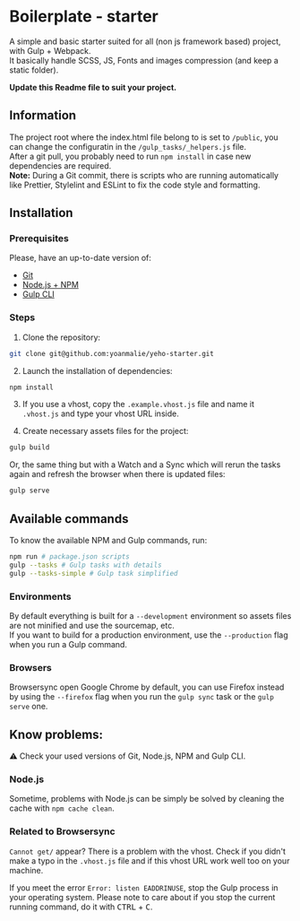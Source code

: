# Boilerplate - starter

A simple and basic starter suited for all (non js framework based) project, with Gulp + Webpack.  
It basically handle SCSS, JS, Fonts and images compression (and keep a static folder).

**Update this Readme file to suit your project.**

## Information

The project root where the index.html file belong to is set to `/public`, you can change the configuratin in the `/gulp_tasks/_helpers.js` file.  
After a git pull, you probably need to run `npm install` in case new dependencies are required.  
**Note:** During a Git commit, there is scripts who are running automatically like Prettier, Stylelint and ESLint to fix the code style and formatting.

## Installation

### Prerequisites

Please, have an up-to-date version of:

-   [Git](https://git-scm.com/)
-   [Node.js + NPM](https://nodejs.org/en/download/)
-   [Gulp CLI](https://gulpjs.com/docs/en/getting-started/quick-start/#install-the-gulp-command-line-utility)

### Steps

1. Clone the repository:

```bash
git clone git@github.com:yoanmalie/yeho-starter.git
```

2. Launch the installation of dependencies:

```bash
npm install
```

3. If you use a vhost, copy the `.example.vhost.js` file and name it `.vhost.js` and type your vhost URL inside.

4. Create necessary assets files for the project:

```bash
gulp build
```

Or, the same thing but with a Watch and a Sync which will rerun the tasks again and refresh the browser when there is updated files:

```bash
gulp serve
```

## Available commands

To know the available NPM and Gulp commands, run:

```bash
npm run # package.json scripts
gulp --tasks # Gulp tasks with details
gulp --tasks-simple # Gulp task simplified
```

### Environments

By default everything is built for a `--development` environment so assets files are not minified and use the sourcemap, etc.  
If you want to build for a production environment, use the `--production` flag when you run a Gulp command.

### Browsers

Browsersync open Google Chrome by default, you can use Firefox instead by using the `--firefox` flag when you run the `gulp sync` task or the `gulp serve` one.

## Know problems:

:warning: Check your used versions of Git, Node.js, NPM and Gulp CLI.

### Node.js

Sometime, problems with Node.js can be simply be solved by cleaning the cache with `npm cache clean`.

### Related to Browsersync

`Cannot get/` appear? There is a problem with the vhost. Check if you didn't make a typo in the `.vhost.js` file and if this vhost URL work well too on your machine.

If you meet the error `Error: listen EADDRINUSE`, stop the Gulp process in your operating system.
Please note to care about if you stop the current running command, do it with <kbd>CTRL</kbd> + <kbd>C</kbd>.
